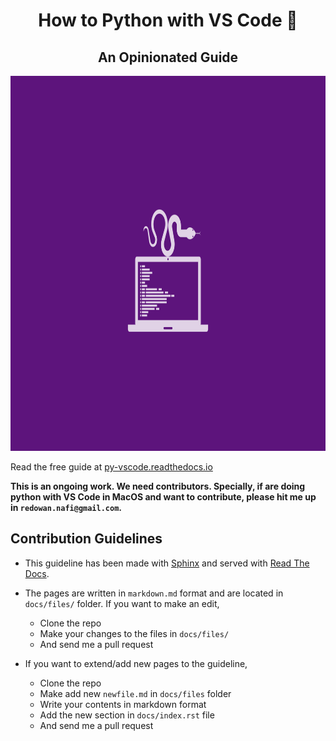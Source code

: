 <div align="center">

# How to Python with VS Code 🦄

## An Opinionated Guide

<img src="/ext/logo.png" width="900" height="600">
</div>

Read the free guide at [py-vscode.readthedocs.io](py-vscode.readthedocs.io)

**This is an ongoing work. We need contributors. Specially, if are doing python with VS Code in MacOS and want to contribute, please hit me up in `redowan.nafi@gmail.com`.**

## Contribution Guidelines
* This guideline has been made with [Sphinx](http://www.sphinx-doc.org/en/master/) and served with [Read The Docs](https://readthedocs.org/).

* The pages are written in `markdown.md` format and are located in `docs/files/` folder. If you want to make an edit,

    * Clone the repo
    * Make your changes to the files in `docs/files/`
    * And send me a pull request

* If you want to extend/add new pages to the guideline,
    * Clone the repo
    * Make add new `newfile.md` in `docs/files` folder
    * Write your contents in markdown format
    * Add the new section in `docs/index.rst` file
    * And send me a pull request
